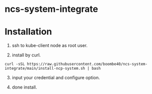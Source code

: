# ncs-system-integrate

# Installation

1. ssh to kube-client node as root user.

2. install by curl.
```
curl -sSL https://raw.githubusercontent.com/boombe40/ncs-system-integrate/main/install-ncp-system.sh | bash
```

3. input your credential and configure option.

4. done install.
